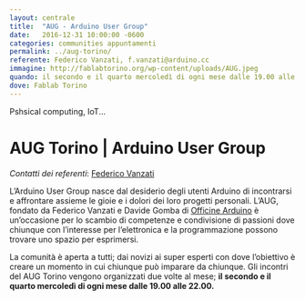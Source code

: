 ```yaml
---
layout: centrale
title:  "AUG - Arduino User Group"
date:   2016-12-31 10:00:00 -0600
categories: communities appuntamenti
permalink: ../aug-torino/
referente: Federico Vanzati, f.vanzati@arduino.cc
immagine: http://fablabtorino.org/wp-content/uploads/AUG.jpeg
quando: il secondo e il quarto mercoledì di ogni mese dalle 19.00 alle 22.00.
dove: Fablab Torino
---
```


Pshsical computing, IoT...
<!--more-->

# AUG  Torino | Arduino User Group

*Contatti dei referenti*: [Federico Vanzati](mailto:f.vanzati@arduino.cc)

L’Arduino User Group nasce dal desiderio degli utenti Arduino di incontrarsi e affrontare assieme le gioie e i dolori dei loro progetti personali. L’AUG, fondato da Federico Vanzati e Davide Gomba di [Officine Arduino](http://local.arduino.cc/torino/) è un’occasione per lo scambio di competenze e condivisione di passioni dove chiunque con l’interesse per l’elettronica e la programmazione possono trovare uno spazio per esprimersi.

La comunità è aperta a tutti; dai novizi ai super esperti con dove l’obiettivo è creare un momento in cui chiunque può imparare da chiunque.
Gli incontri del AUG Torino vengono organizzati due volte al mese; **il secondo e il quarto mercoledì di ogni mese dalle 19.00 alle 22.00.**
